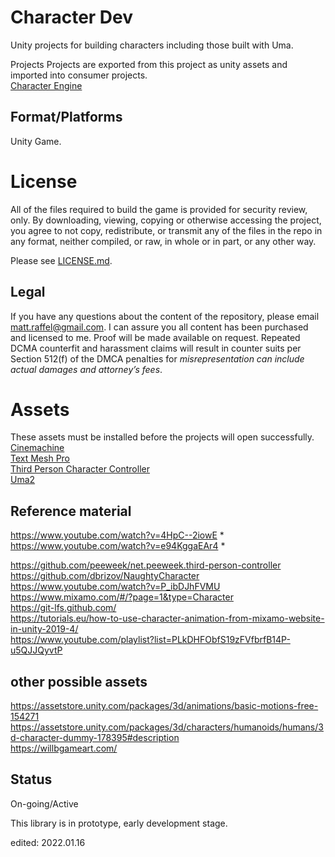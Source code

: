 # Character Dev
Unity projects for building characters including those built with Uma.

Projects
Projects are exported from this project as unity assets and imported into consumer projects.  
[Character Engine](https://github.com/tatmanblue/Unity-Characters/tree/main/CharacterStudio/Assets/Character)  

## Format/Platforms
Unity Game.   

# License
All of the files required to build the game is provided for security review, only.  By downloading, viewing, copying or otherwise accessing the project, you agree to not copy, redistribute, or transmit any of the files in the repo in any format, neither compiled, or raw, in whole or in part, or any other way.

Please see [LICENSE.md](./LICENSE.md).  

## Legal
If you have any questions about the content of the repository, please email [matt.raffel@gmail.com](mailto:matt.raffel@gmail.com). I can assure you all content has been purchased and licensed to me. Proof will be made available on request. Repeated DCMA counterfit and harassment claims will result in counter suits per Section 512(f) of the DMCA penalties for _misrepresentation can include actual damages and attorney’s fees_.

# Assets
These assets must be installed before the projects will open successfully.  
[Cinemachine](https://docs.unity3d.com/Packages/com.unity.cinemachine@2.6/manual/index.html)  
[Text Mesh Pro](https://docs.unity3d.com/Manual/com.unity.textmeshpro.html)  
[Third Person Character Controller](https://assetstore.unity.com/packages/essentials/starter-assets-third-person-character-controller-196526)  
[Uma2](https://assetstore.unity.com/packages/3d/characters/uma-2-unity-multipurpose-avatar-35611)  


## Reference material
https://www.youtube.com/watch?v=4HpC--2iowE *  
https://www.youtube.com/watch?v=e94KggaEAr4 * 

https://github.com/peeweek/net.peeweek.third-person-controller  
https://github.com/dbrizov/NaughtyCharacter  
https://www.youtube.com/watch?v=P_ibDJhFVMU  
https://www.mixamo.com/#/?page=1&type=Character  
https://git-lfs.github.com/  
https://tutorials.eu/how-to-use-character-animation-from-mixamo-website-in-unity-2019-4/  
https://www.youtube.com/playlist?list=PLkDHFObfS19zFVfbrfB14P-u5QJJQyvtP  


## other possible assets
https://assetstore.unity.com/packages/3d/animations/basic-motions-free-154271  
https://assetstore.unity.com/packages/3d/characters/humanoids/humans/3d-character-dummy-178395#description  
https://willbgameart.com/  

## Status
On-going/Active

This library is in prototype, early development stage.

edited: 2022.01.16

